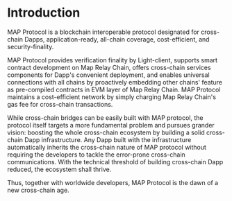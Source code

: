 # Introduction

MAP Protocol is a blockchain interoperable protocol designated for cross-chain Dapps, application-ready, all-chain coverage, cost-efficient, and security-finality.

MAP Protocol provides verification finality by Light-client, supports smart contract development on Map Relay Chain, offers cross-chain services components for Dapp's convenient deployment, and enables universal connections with all chains by proactively embedding other chains' feature as pre-compiled contracts in EVM layer of Map Relay Chain. MAP Protocol maintains a cost-efficient network by simply charging Map Relay Chain's gas fee for cross-chain transactions.

While cross-chain bridges can be easily built with MAP protocol, the protocol itself targets a more fundamental problem and pursues grander vision: boosting the whole cross-chain ecosystem by building a solid cross-chain Dapp infrastructure. Any Dapp built with the infrastructure automatically inherits the cross-chain nature of MAP protocol without requiring the developers to tackle the error-prone cross-chain communications. With the technical threshold of building cross-chain Dapp reduced, the ecosystem shall thrive.

Thus, together with worldwide developers, MAP Protocol is the dawn of a new cross-chain age.
